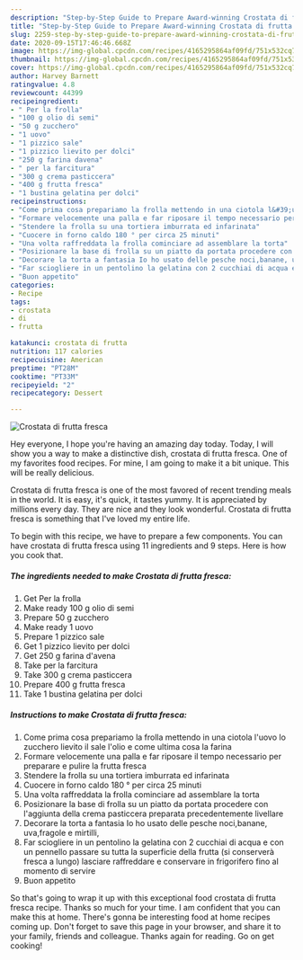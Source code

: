 ```yaml
---
description: "Step-by-Step Guide to Prepare Award-winning Crostata di frutta fresca"
title: "Step-by-Step Guide to Prepare Award-winning Crostata di frutta fresca"
slug: 2259-step-by-step-guide-to-prepare-award-winning-crostata-di-frutta-fresca
date: 2020-09-15T17:46:46.668Z
image: https://img-global.cpcdn.com/recipes/4165295864af09fd/751x532cq70/crostata-di-frutta-fresca-recipe-main-photo.jpg
thumbnail: https://img-global.cpcdn.com/recipes/4165295864af09fd/751x532cq70/crostata-di-frutta-fresca-recipe-main-photo.jpg
cover: https://img-global.cpcdn.com/recipes/4165295864af09fd/751x532cq70/crostata-di-frutta-fresca-recipe-main-photo.jpg
author: Harvey Barnett
ratingvalue: 4.8
reviewcount: 44399
recipeingredient:
- " Per la frolla"
- "100 g olio di semi"
- "50 g zucchero"
- "1 uovo"
- "1 pizzico sale"
- "1 pizzico lievito per dolci"
- "250 g farina davena"
- " per la farcitura"
- "300 g crema pasticcera"
- "400 g frutta fresca"
- "1 bustina gelatina per dolci"
recipeinstructions:
- "Come prima cosa prepariamo la frolla mettendo in una ciotola l&#39;uovo lo zucchero lievito il sale l&#39;olio e come ultima cosa la farina"
- "Formare velocemente una palla e far riposare il tempo necessario per preparare e pulire la frutta fresca"
- "Stendere la frolla su una tortiera imburrata ed infarinata"
- "Cuocere in forno caldo 180 ° per circa 25 minuti"
- "Una volta raffreddata la frolla cominciare ad assemblare la torta"
- "Posizionare la base di frolla su un piatto da portata procedere con l&#39;aggiunta della crema pasticcera preparata precedentemente livellare"
- "Decorare la torta a fantasia Io ho usato delle pesche noci,banane, uva,fragole e mirtilli,"
- "Far sciogliere in un pentolino la gelatina con 2 cucchiai di acqua e con un pennello passare su tutta la superficie della frutta (si conserverà fresca a lungo) lasciare raffreddare e conservare in frigorifero fino al momento di servire"
- "Buon appetito"
categories:
- Recipe
tags:
- crostata
- di
- frutta

katakunci: crostata di frutta 
nutrition: 117 calories
recipecuisine: American
preptime: "PT28M"
cooktime: "PT33M"
recipeyield: "2"
recipecategory: Dessert

---
```



![Crostata di frutta fresca](https://img-global.cpcdn.com/recipes/4165295864af09fd/751x532cq70/crostata-di-frutta-fresca-recipe-main-photo.jpg)

Hey everyone, I hope you're having an amazing day today. Today, I will show you a way to make a distinctive dish, crostata di frutta fresca. One of my favorites food recipes. For mine, I am going to make it a bit unique. This will be really delicious.



Crostata di frutta fresca is one of the most favored of recent trending meals in the world. It is easy, it's quick, it tastes yummy. It is appreciated by millions every day. They are nice and they look wonderful. Crostata di frutta fresca is something that I've loved my entire life.


To begin with this recipe, we have to prepare a few components. You can have crostata di frutta fresca using 11 ingredients and 9 steps. Here is how you cook that.

<!--inarticleads1-->

##### The ingredients needed to make Crostata di frutta fresca:

1. Get  Per la frolla
1. Make ready 100 g olio di semi
1. Prepare 50 g zucchero
1. Make ready 1 uovo
1. Prepare 1 pizzico sale
1. Get 1 pizzico lievito per dolci
1. Get 250 g farina d&#39;avena
1. Take  per la farcitura
1. Take 300 g crema pasticcera
1. Prepare 400 g frutta fresca
1. Take 1 bustina gelatina per dolci




<!--inarticleads2-->

##### Instructions to make Crostata di frutta fresca:

1. Come prima cosa prepariamo la frolla mettendo in una ciotola l&#39;uovo lo zucchero lievito il sale l&#39;olio e come ultima cosa la farina
1. Formare velocemente una palla e far riposare il tempo necessario per preparare e pulire la frutta fresca
1. Stendere la frolla su una tortiera imburrata ed infarinata
1. Cuocere in forno caldo 180 ° per circa 25 minuti
1. Una volta raffreddata la frolla cominciare ad assemblare la torta
1. Posizionare la base di frolla su un piatto da portata procedere con l&#39;aggiunta della crema pasticcera preparata precedentemente livellare
1. Decorare la torta a fantasia Io ho usato delle pesche noci,banane, uva,fragole e mirtilli,
1. Far sciogliere in un pentolino la gelatina con 2 cucchiai di acqua e con un pennello passare su tutta la superficie della frutta (si conserverà fresca a lungo) lasciare raffreddare e conservare in frigorifero fino al momento di servire
1. Buon appetito




So that's going to wrap it up with this exceptional food crostata di frutta fresca recipe. Thanks so much for your time. I am confident that you can make this at home. There's gonna be interesting food at home recipes coming up. Don't forget to save this page in your browser, and share it to your family, friends and colleague. Thanks again for reading. Go on get cooking!
